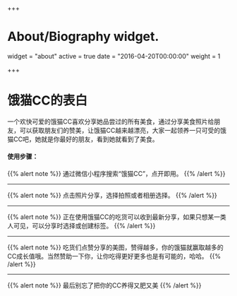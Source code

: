 +++
# About/Biography widget.
widget = "about"
active = true
date = "2016-04-20T00:00:00"
weight = 1

+++

# 饿猫CC的表白

一个欢快可爱的饿猫CC喜欢分享她品尝过的所有美食，通过分享美食照片给朋友，可以获取朋友们的赞美，让饿猫CC越来越漂亮，大家一起领养一只可受的饿猫CC吧，她就是你最好的朋友，看到她就看到了美食。

#### 使用步骤：

{{% alert note %}}
通过微信小程序搜索“饿猫CC”，点开即用。
{{% /alert %}}

-------

{{% alert note %}}
点击照片分享，选择拍照或者相册选择。
{{% /alert %}}

-------

{{% alert note %}}
正在使用饿猫CC的吃货可以收到最新分享，如果只想某一类人可见，可以分享时选择或创建标签。
{{% /alert %}}

-------

{{% alert note %}}
吃货们点赞分享的美图，赞得越多，你的饿猫就赢取越多的CC成长值哦。当然赞助一下你，让你吃得更好更多也是有可能的，哈哈。
{{% /alert %}}

-------

{{% alert note %}}
最后别忘了把你的CC养得又肥又美
{{% /alert %}}


